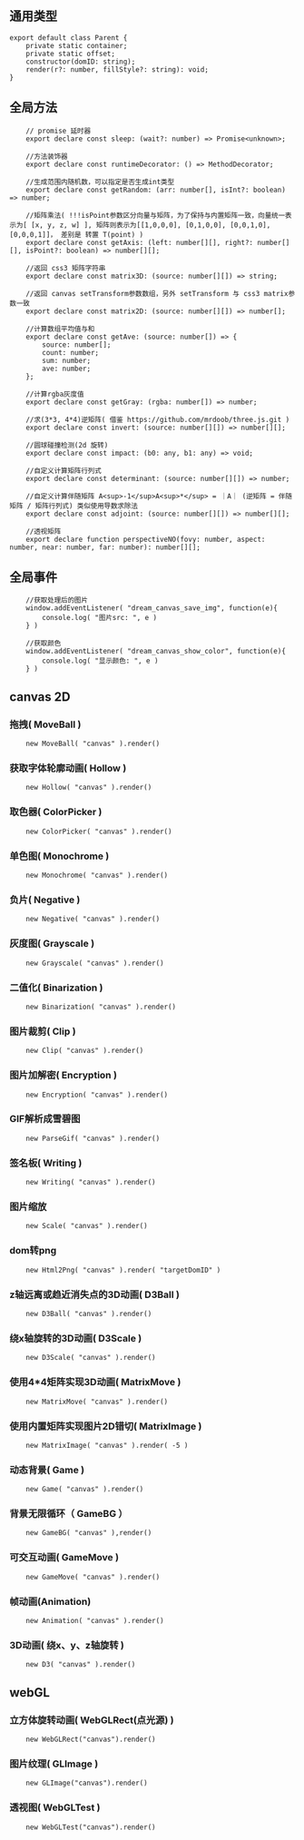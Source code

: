## 通用类型

```
export default class Parent {
    private static container;
    private static offset;
    constructor(domID: string);
    render(r?: number, fillStyle?: string): void;
}
```

## 全局方法
```
    // promise 延时器
    export declare const sleep: (wait?: number) => Promise<unknown>;
    
    //方法装饰器
    export declare const runtimeDecorator: () => MethodDecorator;

    //生成范围内随机数，可以指定是否生成int类型
    export declare const getRandom: (arr: number[], isInt?: boolean) => number;

    //矩阵乘法( !!!isPoint参数区分向量与矩阵，为了保持与内置矩阵一致，向量统一表示为[ [x, y, z, w] ], 矩阵则表示为[[1,0,0,0], [0,1,0,0], [0,0,1,0], [0,0,0,1]]， 差别是 转置 T(point) )
    export declare const getAxis: (left: number[][], right?: number[][], isPoint?: boolean) => number[][];
    
    //返回 css3 矩阵字符串 
    export declare const matrix3D: (source: number[][]) => string;

    //返回 canvas setTransform参数数组，另外 setTransform 与 css3 matrix参数一致
    export declare const matrix2D: (source: number[][]) => number[];

    //计算数组平均值与和
    export declare const getAve: (source: number[]) => {
        source: number[];
        count: number;
        sum: number;
        ave: number;
    };

    //计算rgba灰度值
    export declare const getGray: (rgba: number[]) => number;

    //求(3*3, 4*4)逆矩阵( 借鉴 https://github.com/mrdoob/three.js.git )
    export declare const invert: (source: number[][]) => number[][];

    //圆球碰撞检测(2d 旋转)
    export declare const impact: (b0: any, b1: any) => void;

    //自定义计算矩阵行列式
    export declare const determinant: (source: number[][]) => number;
    
    //自定义计算伴随矩阵 A<sup>-1</sup>A<sup>*</sup> = ｜A｜ (逆矩阵 = 伴随矩阵 / 矩阵行列式) 类似使用导数求除法
    export declare const adjoint: (source: number[][]) => number[][];

    //透视矩阵
    export declare function perspectiveNO(fovy: number, aspect: number, near: number, far: number): number[][];
```


## 全局事件
```
    //获取处理后的图片
    window.addEventListener( "dream_canvas_save_img", function(e){
        console.log( "图片src: ", e )
    } )

    //获取颜色
    window.addEventListener( "dream_canvas_show_color", function(e){
        console.log( "显示颜色: ", e )
    } )
```

## canvas 2D

### 拖拽( MoveBall )

```
    new MoveBall( "canvas" ).render()
```

### 获取字体轮廓动画( Hollow )

```
    new Hollow( "canvas" ).render()
```

### 取色器( ColorPicker )

```
    new ColorPicker( "canvas" ).render()
```

### 单色图( Monochrome )
```
    new Monochrome( "canvas" ).render()
```

### 负片( Negative )
```
    new Negative( "canvas" ).render()
```

### 灰度图( Grayscale )
```
    new Grayscale( "canvas" ).render()
```

### 二值化( Binarization )
```
    new Binarization( "canvas" ).render()
```

### 图片裁剪( Clip )
```
    new Clip( "canvas" ).render()
```

### 图片加解密( Encryption )
```
    new Encryption( "canvas" ).render()
```

### GIF解析成雪碧图
```
    new ParseGif( "canvas" ).render()
```

### 签名板( Writing )
```
    new Writing( "canvas" ).render()
```

### 图片缩放
```
    new Scale( "canvas" ).render()
```

### dom转png
```
    new Html2Png( "canvas" ).render( "targetDomID" )
```

### z轴远离或趋近消失点的3D动画( D3Ball )
```
    new D3Ball( "canvas" ).render()
```

### 绕x轴旋转的3D动画( D3Scale )
```
    new D3Scale( "canvas" ).render()
```

### 使用4*4矩阵实现3D动画( MatrixMove )
```
    new MatrixMove( "canvas" ).render()
```

### 使用内置矩阵实现图片2D错切( MatrixImage )
```
    new MatrixImage( "canvas" ).render( -5 )
```

### 动态背景( Game )
```
    new Game( "canvas" ).render()
```

### 背景无限循环（ GameBG ）
```
    new GameBG( "canvas" ),render()
```


### 可交互动画( GameMove )
```
    new GameMove( "canvas" ).render()
```

### 帧动画(Animation)
```
    new Animation( "canvas" ).render()
```

### 3D动画( 绕x、y、z轴旋转 )
```
    new D3( "canvas" ).render()
```

## webGL

### 立方体旋转动画( WebGLRect(点光源) )
```
    new WebGLRect("canvas").render()
```

### 图片纹理( GLImage )
```
    new GLImage("canvas").render()
```


### 透视图( WebGLTest )
```
    new WebGLTest("canvas").render()
```





